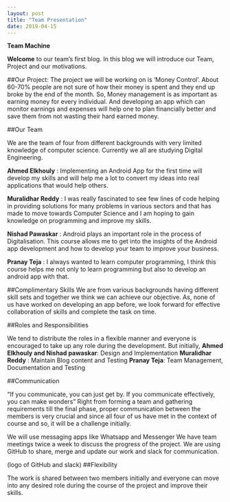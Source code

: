 ```yaml
---
layout: post
title: "Team Presentation"
date: 2019-04-15
---
```


**Team Machine**

**Welcome** to our team’s first blog. In this blog we will introduce our Team, Project and our motivations.


##Our Project:
The project we will be working on is ‘Money Control’. About 60-70% people are not sure of how their money is spent and they end up broke by the end of the month. So, Money management is as important as earning money for every individual. And developing an app which can monitor earnings and expenses will help one to plan financially better and save them from not wasting their hard earned money.

##Our Team

We are the team of four from different backgrounds with very limited knowledge of computer science. Currently we all are studying Digital Engineering.

**Ahmed Elkhouly** : Implementing an Android App for the first time will develop my skills and will help me a lot to convert my ideas into real applications that would help others.

**Muralidhar Reddy** : I was really fascinated to see few lines of code helping in providing solutions for many problems in various sectors and that has made to move towards Computer Science and I am hoping to gain knowledge on programming and improve my skills.

**Nishad Pawaskar** : Android plays an important role in the process of Digitalisation. This course allows me to get into the insights of the Android app development and how to develop your team to improve your business.

**Pranay Teja** : I always wanted to learn computer programming, I think this course helps me not only to learn programming but also to develop an android app with that.

##Complimentary Skills
We are from various backgrounds having different skill sets and together we think we can achieve our objective. As, none of us have worked on developing an app before, we 	look forward for effective collaboration of skills and complete the task on time.

##Roles and Responsibilities

We tend to distribute the roles in a flexible manner and everyone is encouraged to take up any role during the development. But initially,
**Ahmed Elkhouly and Nishad pawaskar**: Design and Implementation 
**Muralidhar Reddy** : Maintain Blog content and Testing
**Pranay Teja**: Team Management, Documentation and Testing

##Communication

“If you communicate, you can just get by. If you communicate effectively, you can make wonders”
Right from forming a team and gathering requirements till the final phase, proper communication between the members is very crucial and since all four of us have met in the context of course and so, it will be a challenge initially. 

We will use messaging apps like Whatsapp and Messenger
We have team meetings twice a week to discuss the progress of the project.
We are using GitHub to share, merge and update our work and slack for communication. 

(logo of GitHub and slack)
##Flexibility

The work is shared between two members initially and everyone can move into any desired role during the course of the project and improve their skills. 


